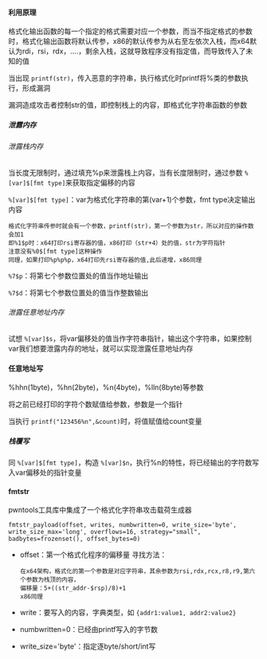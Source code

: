 #### 利用原理

格式化输出函数的每一个指定的格式需要对应一个参数，而当不指定格式的参数时，格式化输出函数将默认传参，x86的默认传参为从右至左依次入栈，而x64默认为rdi，rsi，rdx，....，剩余入栈，这就导致程序没有指定值，而导致传入了未知的值

当出现 `printf(str)`，传入恶意的字符串，执行格式化时printf将%类的参数执行，形成漏洞

漏洞造成攻击者控制str的值，即控制栈上的内容，即格式化字符串函数的参数

##### 泄露内存

###### 泄露栈内存

当长度无限制时，通过填充%p来泄露栈上内容，当有长度限制时，通过参数 `%[var]$[fmt type]`来获取指定偏移的内容

`%[var]$[fmt type]`：var为格式化字符串的第(var+1)个参数，fmt type决定输出内容

```
格式化字符串传参时就会有一个参数，printf(str)，第一个参数为str，所以对应的操作数会加1
即%1$p时：x64打印rsi寄存器的值，x86打印（str+4）处的值，str为字符指针
注意没有%0$[fmt type]这种操作
同理，如果打印%p%p%p，x64打印先rsi寄存器的值,此后递增，x86同理
```

`%7$p`：将第七个参数位置处的值当作地址输出

`%7$d`：将第七个参数位置处的值当作整数输出

###### 泄露任意地址内存

试想 `%[var]$s`，将var偏移处的值当作字符串指针，输出这个字符串，如果控制var我们想要泄露内存的地址，就可以实现泄露任意地址内存

#### 任意地址写

%hhn(1byte)，%hn(2byte)，%n(4byte)，%lln(8byte)等参数

将之前已经打印的字符个数赋值给参数，参数是一个指针

当执行 `printf("123456%n",&count)`时，将值赋值给count变量

##### 栈覆写

同 `%[var]$[fmt type]`，构造 `%[var]$n`，执行%n的特性，将已经输出的字符数写入var偏移处的指针变量

#### fmtstr

pwntools工具库中集成了一个格式化字符串攻击载荷生成器

```
fmtstr_payload(offset, writes, numbwritten=0, write_size='byte', write_size_max='long', overflows=16, strategy="small", badbytes=frozenset(), offset_bytes=0)
```

* offset：第一个格式化程序的偏移量
  寻找方法：

  ```
  在x64架构，格式化的第一个参数是对应字符串，其余参数为rsi,rdx,rcx,r8,r9,第六个参数为栈顶的内容，
  偏移量：5+((str_addr-$rsp)/8)+1
  x86同理
  ```
* write：要写入的内容，字典类型，如 `{addr1:value1, addr2:value2}`
* numbwritten=0：已经由printf写入的字节数
* write_size='byte'：指定逐byte/short/int写
